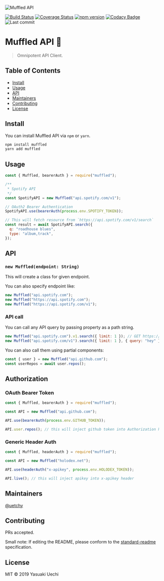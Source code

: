 ![Muffled API](https://uechi-public.s3.amazonaws.com/github/MuffledAPI/logo.png)

[![Build Status](https://travis-ci.com/uetchy/MuffledAPI.svg?branch=master)](https://travis-ci.com/uetchy/MuffledAPI)
[![Coverage Status](https://coveralls.io/repos/github/uetchy/MuffledAPI/badge.svg?branch=master)](https://coveralls.io/github/uetchy/MuffledAPI?branch=master)
[![npm version](https://img.shields.io/npm/v/muffled.svg)](https://www.npmjs.com/package/muffled)
[![Codacy Badge](https://api.codacy.com/project/badge/Grade/7cac3d6459fd41739741b0bfa0f78480)](https://www.codacy.com/app/uetchy/MuffledAPI?utm_source=github.com&utm_medium=referral&utm_content=uetchy/MuffledAPI&utm_campaign=Badge_Grade)
![Last commit](https://img.shields.io/github/last-commit/uetchy/MuffledAPI.svg)

# Muffled API 🧣

> Omnipotent API Client.

## Table of Contents

- [Install](#install)
- [Usage](#usage)
- [API](#api)
- [Maintainers](#maintainers)
- [Contributing](#contributing)
- [License](#license)

## Install

You can install Muffled API via `npm` or `yarn`.

```bash
npm install muffled
yarn add muffled
```

## Usage

```js
const { Muffled, bearerAuth } = require("muffled");

/**
 * Spotify API
 */
const SpotifyAPI = new Muffled("api.spotify.com/v1");

// OAuth2 Bearer Authentication
SpotifyAPI.use(bearerAuth(process.env.SPOTIFY_TOKEN));

// This will fetch resource from `https://api.spotify.com/v1/search`
const result = await SpotifyAPI.search({
  q: "roadhouse blues",
  type: "album,track",
});
```

## API

### `new Muffled(endpoint: String)`

This will create a class for given endpoint.

You can also specify endpoint like:

```js
new Muffled("api.spotify.com");
new Muffled("https://api.spotify.com");
new Muffled("https://api.spotify.com/v1");
```

### API call

You can call any API query by passing property as a path string.

```js
new Muffled("api.spotify.com").v1.search({ limit: 1 }); // GET https://api.spotify.com/v1/search?limit=1
new Muffled("api.spotify.com/v1").search({ limit: 1 }, { query: "hey" }); // POST https://api.spotify.com/v1/search?limit=1 -F '{"query": "hey"}' -H contnet-type=application/json
```

You can also call them using partial components:

```js
const { user } = new Muffled("api.github.com");
const userRepos = await user.repos();
```

## Authorization

### OAuth Bearer Token

```js
const { Muffled, bearerAuth } = require("muffled");

const API = new Muffled("api.github.com");

API.use(bearerAuth(process.env.GITHUB_TOKEN));

API.user.repos(); // this will inject github token into Authorization header
```

### Generic Header Auth

```js
const { Muffled, headerAuth } = require("muffled");

const API = new Muffled("holodex.net");

API.use(headerAuth("x-apikey", process.env.HOLODEX_TOKEN));

API.live(); // this will inject apikey into x-apikey header
```

## Maintainers

[@uetchy](https://github.com/uetchy)

## Contributing

PRs accepted.

Small note: If editing the README, please conform to the [standard-readme](https://github.com/RichardLitt/standard-readme) specification.

## License

MIT © 2019 Yasuaki Uechi
